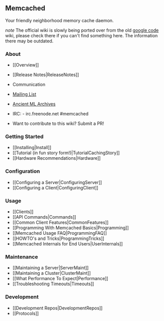 ## Memcached

Your friendly neighborhood memory cache daemon.

*note* The official wiki is slowly being ported over from the old [google code](https://github.com/memcached/old-wiki/) wiki, please check there if you can't find something here. The information there may be outdated.

### About

 * [[Overview]]
 * [[Release Notes|ReleaseNotes]]

* Communication
 * [Mailing List](http://groups.google.com/group/memcached)
 * [Ancient ML Archives](http://lists.danga.com/mailman/listinfo/memcached)
 * IRC: - irc.freenode.net #memcached
 * Want to contribute to this wiki? Submit a PR!

### Getting Started

 * [[Installing|Install]]
 * [[Tutorial (in fun story form!)|TutorialCachingStory]]
 * [[Hardware Recommendations|Hardware]]

### Configuration

 * [[Configuring a Server|ConfiguringServer]]
 * [[Configuring a Client|ConfiguringClient]]

### Usage

 * [[Clients]]
 * [[API Commands|Commands]]
 * [[Common Client Features|CommonFeatures]]
 * [[Programming With Memcached Basics|Programming]]
 * [[Memcached Usage FAQ|ProgrammingFAQ]]
 * [[HOWTO's and Tricks|ProgrammingTricks]]
 * [[Memcached Internals for End Users|UserInternals]]

### Maintenance

 * [[Maintaining a Server|ServerMaint]]
 * [[Maintaining a Cluster|ClusterMaint]]
 * [[What Performance To Expect|Performance]]
 * [[Troubleshooting Timeouts|Timeouts]]

### Development

 * [[Development Repos|DevelopmentRepos]]
 * [[Protocols]]
